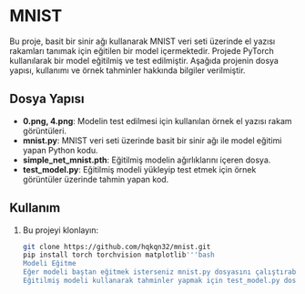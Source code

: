 # MNIST

Bu proje, basit bir sinir ağı  kullanarak MNIST veri seti üzerinde el yazısı rakamları tanımak için eğitilen bir model içermektedir. Projede PyTorch kullanılarak bir model eğitilmiş ve test edilmiştir. Aşağıda projenin dosya yapısı, kullanımı ve örnek tahminler hakkında bilgiler verilmiştir.

## Dosya Yapısı

- **0.png, 4.png**: Modelin test edilmesi için kullanılan örnek el yazısı rakam görüntüleri.
- **mnist.py**: MNIST veri seti üzerinde basit bir sinir ağı ile model eğitimi yapan Python kodu.
- **simple_net_mnist.pth**: Eğitilmiş modelin ağırlıklarını içeren dosya.
- **test_model.py**: Eğitilmiş modeli yükleyip test etmek için örnek görüntüler üzerinde tahmin yapan kod.


## Kullanım

1. Bu projeyi klonlayın:
   ```bash
   git clone https://github.com/hqkqn32/mnist.git
   pip install torch torchvision matplotlib'''bash
   Modeli Eğitme
   Eğer modeli baştan eğitmek isterseniz mnist.py dosyasını çalıştırabilirsiniz.
   Eğitilmiş modeli kullanarak tahminler yapmak için test_model.py dosyasını çalıştırın:

